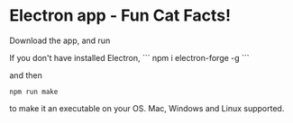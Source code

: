 # Electron app - Fun Cat Facts!
Download the app, and run 

<Optional>
If you don't have installed Electron, 
```
npm i electron-forge -g
```

and then 

```
npm run make
```

to make it an executable on your OS. Mac, Windows and Linux supported.
